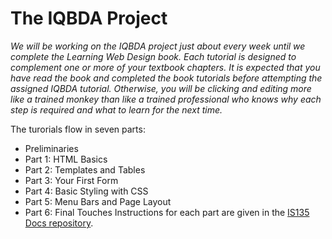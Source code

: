 # The IQBDA Project
*We will be working on the IQBDA project just about every week until we complete the Learning Web Design book. Each tutorial is designed to complement one or more of your textbook chapters. It is expected that you have read the book and completed the book tutorials before attempting the assigned IQBDA tutorial. Otherwise, you will be clicking and editing more like a trained monkey than like a trained professional who knows why each step is required and what to learn for the next time.*

The turorials flow in seven parts:
* Preliminaries
* Part 1: HTML Basics
* Part 2: Templates and Tables
* Part 3: Your First Form
* Part 4: Basic Styling with CSS
* Part 5: Menu Bars and Page Layout
* Part 6: Final Touches
Instructions for each part are given in the [IS135 Docs repository](https://github.com/christopherhuntley/is135-docs/blob/master/Tutorials.md).
